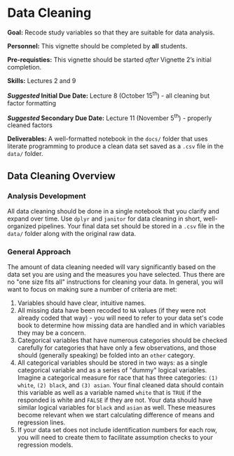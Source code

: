 # Data Cleaning

<div class="rmdgoal">
<p><strong>Goal:</strong> Recode study variables so that they are suitable for data analysis.</p>
</div>

<div class="rmdpersonnel">
<p><strong>Personnel:</strong> This vignette should be completed by <strong>all</strong> students.</p>
</div>

<div class="rmdpre">
<p><strong>Pre-requisties:</strong> This vignette should be started <em>after</em> Vignette 2’s initial completion.</p>
</div>

<div class="rmdskills">
<p><strong>Skills:</strong> Lectures 2 and 9</p>
</div>

<div class="rmddue">
<p><strong><em>Suggested</em> Initial Due Date:</strong> Lecture 8 (October 15<sup>th</sup>) - all cleaning but factor formatting</p>
<p><strong><em>Suggested</em> Secondary Due Date:</strong> Lecture 11 (November 5<sup>th</sup>) - properly cleaned factors</p>
</div>

<div class="rmddeliver">
<p><strong>Deliverables:</strong> A well-formatted notebook in the <code>docs/</code> folder that uses literate programming to produce a clean data set saved as a <code>.csv</code> file in the <code>data/</code> folder.</p>
</div>

## Data Cleaning Overview

### Analysis Development

All data cleaning should be done in a single notebook that you clarify and expand over time. Use `dplyr` and `janitor` for data cleaning in short, well-organized pipelines. Your final data set should be stored in a `.csv` file in the `data/` folder along with the original raw data.

### General Approach

The amount of data cleaning needed will vary significantly based on the data set you are using and the measures you have selected. Thus there are no "one size fits all" instructions for cleaning your data. In general, you will want to focus on making sure a number of criteria are met:

1. Variables should have clear, intuitive names.
2. All missing data have been recoded to `NA` values (if they were not already coded that way) - you will need to refer to your data set's code book to determine how missing data are handled and in which variables they may be a concern.
3. Categorical variables that have numerous categories should be checked carefully for categories that have only a few observations, and those should (generally speaking) be folded into an `other` category.
4. All categorical variables should be stored in two ways: as a single categorical variable and as a series of "dummy" logical variables. Imagine a categorical measure for race that has three categories: `(1) white`, `(2) black`, and `(3) asian`. Your final cleaned data should contain this variable as well as a variable named `white` that is `TRUE` if the responded is white and `FALSE` if they are not. Your data should have similar logical variables for `black` and `asian` as well. These measures become relevant when we start calculating difference of means and regression lines.
5. If your data set does not include identification numbers for each row, you will need to create them to facilitate assumption checks to your regression models.
